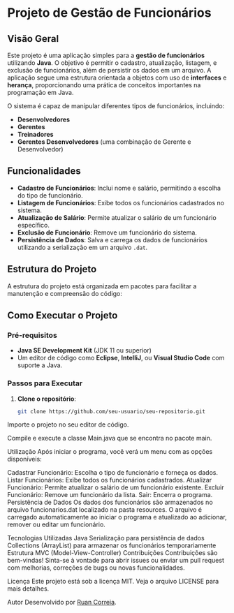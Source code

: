 # Projeto de Gestão de Funcionários

## Visão Geral

Este projeto é uma aplicação simples para a **gestão de funcionários** utilizando **Java**. O objetivo é permitir o cadastro, atualização, listagem, e exclusão de funcionários, além de persistir os dados em um arquivo. A aplicação segue uma estrutura orientada a objetos com uso de **interfaces** e **herança**, proporcionando uma prática de conceitos importantes na programação em Java.

O sistema é capaz de manipular diferentes tipos de funcionários, incluindo:
- **Desenvolvedores**
- **Gerentes**
- **Treinadores**
- **Gerentes Desenvolvedores** (uma combinação de Gerente e Desenvolvedor)

## Funcionalidades

- **Cadastro de Funcionários**: Inclui nome e salário, permitindo a escolha do tipo de funcionário.
- **Listagem de Funcionários**: Exibe todos os funcionários cadastrados no sistema.
- **Atualização de Salário**: Permite atualizar o salário de um funcionário específico.
- **Exclusão de Funcionário**: Remove um funcionário do sistema.
- **Persistência de Dados**: Salva e carrega os dados de funcionários utilizando a serialização em um arquivo `.dat`.

## Estrutura do Projeto

A estrutura do projeto está organizada em pacotes para facilitar a manutenção e compreensão do código:


## Como Executar o Projeto

### Pré-requisitos

- **Java SE Development Kit** (JDK 11 ou superior)
- Um editor de código como **Eclipse**, **IntelliJ**, ou **Visual Studio Code** com suporte a Java.

### Passos para Executar

1. **Clone o repositório**:
   ```bash
   git clone https://github.com/seu-usuario/seu-repositorio.git


Importe o projeto no seu editor de código.

Compile e execute a classe Main.java que se encontra no pacote main.

Utilização
Após iniciar o programa, você verá um menu com as opções disponíveis:

Cadastrar Funcionário: Escolha o tipo de funcionário e forneça os dados.
Listar Funcionários: Exibe todos os funcionários cadastrados.
Atualizar Funcionário: Permite atualizar o salário de um funcionário existente.
Excluir Funcionário: Remove um funcionário da lista.
Sair: Encerra o programa.
Persistência de Dados
Os dados dos funcionários são armazenados no arquivo funcionarios.dat localizado na pasta resources. O arquivo é carregado automaticamente ao iniciar o programa e atualizado ao adicionar, remover ou editar um funcionário.

Tecnologias Utilizadas
Java
Serialização para persistência de dados
Collections (ArrayList) para armazenar os funcionários temporariamente
Estrutura MVC (Model-View-Controller)
Contribuições
Contribuições são bem-vindas! Sinta-se à vontade para abrir issues ou enviar um pull request com melhorias, correções de bugs ou novas funcionalidades.

Licença
Este projeto está sob a licença MIT. Veja o arquivo LICENSE para mais detalhes.

Autor
Desenvolvido por [Ruan Correia](https://github.com/ruancorreia).


